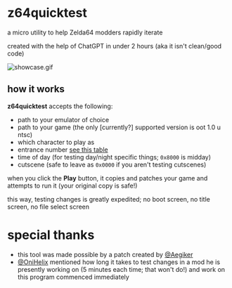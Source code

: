 # z64quicktest

a micro utility to help Zelda64 modders rapidly iterate

created with the help of ChatGPT in under 2 hours (aka it isn't clean/good code)

![showcase.gif](showcase.gif)

## how it works

**z64quicktest** accepts the following:
- path to your emulator of choice
- path to your game (the only [currently?] supported version is oot 1.0 u ntsc)
- which character to play as
- entrance number [see this table](https://wiki.cloudmodding.com/oot/Entrance_Table_(Data))
- time of day (for testing day/night specific things; `0x8000` is midday)
- cutscene (safe to leave as `0x0000` if you aren't testing cutscenes)

when you click the **Play** button, it copies and patches your game and attempts to run it (your original copy is safe!)

this way, testing changes is greatly expedited; no boot screen, no title screen, no file select screen

# special thanks

- this tool was made possible by a patch created by [@Aegiker](https://github.com/Aegiker)
- [@OniHelix](https://github.com/OniHelix) mentioned how long it takes to test changes in a mod he is presently working on (5 minutes each time; that won't do!) and work on this program commenced immediately
